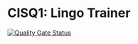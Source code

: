 # CISQ1: Lingo Trainer
[![Quality Gate Status](https://sonarcloud.io/api/project_badges/measure?project=L-Sterk_cisq1-lingo&metric=alert_status)](https://sonarcloud.io/dashboard?id=L-Sterk_cisq1-lingo)
